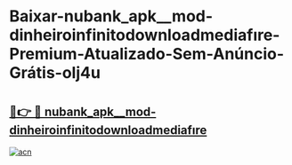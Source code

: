 # Baixar-nubank_apk__mod-dinheiroinfinitodownloadmediafıre-Premium-Atualizado-Sem-Anúncio-Grátis-olj4u

# <h2><a href="https://3hvhic.esa.edu.pl?src=nubank_apk__mod-dinheiroinfinitodownloadmediafıre&ref=olj4u">🔗👉 🔴 nubank_apk__mod-dinheiroinfinitodownloadmediafıre</a></h2>

[![acn](https://github.com/user-attachments/assets/0f9c940e-d8b0-45ae-aac7-cd30a18b3e1c)](https://3hvhic.esa.edu.pl?src=nubank_apk__mod-dinheiroinfinitodownloadmediafıre&ref=olj4u)

